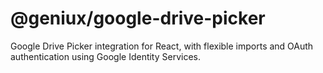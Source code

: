 # @geniux/google-drive-picker

Google Drive Picker integration for React, with flexible imports and OAuth authentication using Google Identity Services.